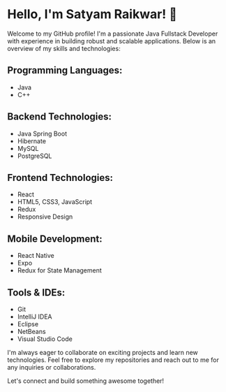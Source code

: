 # Hello, I'm Satyam Raikwar! 👋

Welcome to my GitHub profile! I'm a passionate Java Fullstack Developer with experience in building robust and scalable applications. Below is an overview of my skills and technologies:

## Programming Languages:
- Java
- C++

## Backend Technologies:
- Java Spring Boot
- Hibernate
- MySQL
- PostgreSQL

## Frontend Technologies:
- React
- HTML5, CSS3, JavaScript
- Redux
- Responsive Design

## Mobile Development:
- React Native
- Expo
- Redux for State Management

## Tools & IDEs:
- Git
- IntelliJ IDEA
- Eclipse
- NetBeans
- Visual Studio Code

I'm always eager to collaborate on exciting projects and learn new technologies. Feel free to explore my repositories and reach out to me for any inquiries or collaborations.

Let's connect and build something awesome together!


